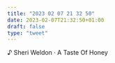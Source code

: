 ```yaml
---
title: "2023 02 07 21 32 50"
date: 2023-02-07T21:32:50+01:00
draft: false
type: "tweet"
---
```


♪ Sheri Weldon · A Taste Of Honey
